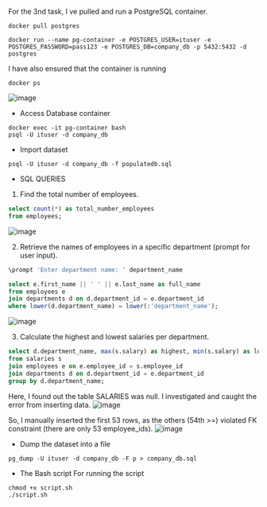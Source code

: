 For the 3nd task, I ve pulled and run a PostgreSQL container.

```powrshell
docker pull postgres

docker run --name pg-container -e POSTGRES_USER=ituser -e POSTGRES_PASSWORD=pass123 -e POSTGRES_DB=company_db -p 5432:5432 -d postgres
```

I have also ensured that the container is running
```powrshell
docker ps
```
![image](https://github.com/user-attachments/assets/450a796a-7537-4e68-a70f-48e304a60ccc)

- Access Database container
```powrshell
docker exec -it pg-container bash
psql -U ituser -d company_db
```

- Import dataset
```powrshell
psql -U ituser -d company_db -f populatedb.sql
```

- SQL QUERIES
1. Find the total number of employees.
```sql
select count(*) as total_number_employees
from employees;
```
![image](https://github.com/user-attachments/assets/3f69c1cc-daf0-46fb-b72a-a31be1d569d7)

   
2. Retrieve the names of employees in a specific department (prompt for user input).
```sql
\prompt 'Enter department name: ' department_name

select e.first_name || ' ' || e.last_name as full_name
from employees e
join departments d on d.department_id = e.department_id
where lower(d.department_name) = lower(:'department_name');
```
![image](https://github.com/user-attachments/assets/0f94d419-6e87-4dd4-936f-99bcf7641edb)

   
3. Calculate the highest and lowest salaries per department.
```sql
select d.department_name, max(s.salary) as highest, min(s.salary) as lowest
from salaries s
join employees e on e.employee_id = s.employee_id
join departments d on d.department_id = e.department_id
group by d.department_name;
```
Here, I found out the table SALARIES was null. I investigated and caught the error from inserting data.
![image](https://github.com/user-attachments/assets/f44bb1ca-d7d5-4982-b8e6-6538f1e2ad2f)

So, I manually inserted the first 53 rows, as the others (54th >=) violated FK constraint (there are only 53 employee_ids). 
![image](https://github.com/user-attachments/assets/74e4a325-c9d5-44b4-9f4c-0b1143ead68d)

- Dump the dataset into a file
```powrshell
pg_dump -U ituser -d company_db -F p > company_db.sql
```
- The Bash script
For running the script
```powrshell
chmod +x script.sh
./script.sh
```


